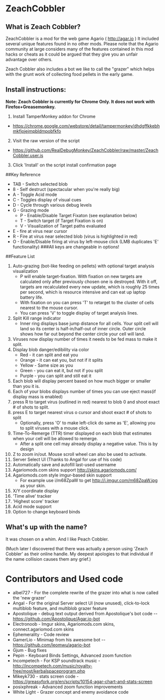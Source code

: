 # ZeachCobbler
## What is Zeach Cobbler?
ZeachCobbler is a mod for the web game Agario ( http://agar.io ) It included several unique features found in no other mods. Please note that the Agario community at large considers many of the features contained in this mod hacks or cheats as it could be argued that they give you an unfair advantage over others.

Zeach Cobbler also includes a bot we like to call the "grazer" which helps with the grunt work of collecting food pellets in the early game. 

## Install instructions:
**Note: Zeach Cobbler is currently for Chrome Only. It does not work with Firefox+Greasemonkey.**

1) Install TamperMonkey addon for Chrome 
* https://chrome.google.com/webstore/detail/tampermonkey/dhdgffkkebhmkfjojejmpbldmpobfkfo

2) Visit the raw version of the script 
* https://github.com/RealDebugMonkey/ZeachCobbler/raw/master/ZeachCobbler.user.js

3) Click 'Install' on the script install confirmation page

##Key Reference
* TAB - Switch selected blob
* 8 - Self destruct (spectacular when you're really big)
* A - Toggle Acid mode
* C - Toggles display of visual cues
* D - Cycle through various debug levels
* G - Grazing mode
  * P - Enable/Disable Target Fixaton (see explanation below)
  * T - Switch target (if Target Fixation is on)
  * V - Visualization of Target paths evaluated
* E - fire at virus near cursor
* R - Fire at virus near selected blob (virus is highlighted in red)
* O - Enable/Disable firing at virus by left-mouse click (LMB duplicates 'E' functionality)
###All keys are changeable in options!

##Feature List
1. Auto-grazing (bot-like feeding on pellets) with optional target analysis visualization
   * P will enable target-fixation. With fixation on new targets are calculated only after previously chosen one is destroyed. With it off, targets are recalculated every new update, which is roughly 25 times per second, which is resource intensive and can eat up laptop battery life. 
   * With fixation on you can press 'T' to retarget to the cluster of cells nearest to the mouse cursor.
   * You can press 'V' to toggle display of target analysis lines.
2. Split Kill range indicator
   * Inner ring displays base jump distance for all cells. Your split cell will land so its center is half-in/half-out of inner circle. Outer circle shows how far out beyond the center circle your cell will land.
3. Viruses now display number of times it needs to be fed mass to make it split.
4. Display blob danger/edibility via color
   * Red - it can split and eat you
   * Orange - it can eat you, but not if it splits
   * Yellow - Same size as you
   * Green - you can eat it, but not if you split
   * Purple - you can split and still eat it
5. Each blob will display percent based on how much bigger or smaller than you it is.
6. Each of your blobs displays number of times you can use eject mass(if display mass is enabled)
7. press R to target virus (outlined in red) nearest to blob 0 and shoot exact # of shots to split.
8. press E to target nearest virus o cursor and shoot exact # of shots to split
   * Optionally, press 'O' to make left-click do same as 'E', allowing you to split viruses with a mouse click.
9. Time-To-Remerge (TTR) timer displayed on each blob that estimates when your cell will be allowed to remerge.
   * After a split one cell may already display a negative value. This is by design
10. Z to zoom in/out. Mouse scroll wheel can also be used to activate.
11. Server Select UI (Thanks to Angal for use of his code)
12. Automatically save and autofill last-used username
13. Agariomods.com skins support http://skins.agariomods.com/ 
14. Agariomods.com style imgur-based skin support 
    * For example use i/m68ZpaW to get http://i.imgur.com/m68ZpaW.jpg as your skin.
15. X/Y coordinate display
16. 'Time alive' tracker
17. 'Highest score' tracker
18. Acid mode support
19. Option to change keyboard binds
 

## What's up with the name?
It was chosen on a whim. And I like Peach Cobbler.

(Much later I discovered that there was actually a person using 'Zeach Cobbler' as their online handle. My deepest apologies to that individual if the name collision causes them any grief.)

# Contributors and Used code
* albel727 - For the complete rewrite of the grazer into what is now called the 'new grazer'
* Angal - For the original Server select UI (now unused), click-to-lock multiblob feature, and multiblob grazer feature 
* Apostolique - debug text output derived from Apostolique's bot code -- https://github.com/Apostolique/Agar.io-bot
* Electronoob - Imgur skins, Agariomods.com skins, connect.agariomod.com skins
* Ephemerality - Code review
* GamerLio - Minimap from his awesome bot -- https://github.com/leomwu/agario-bot
* Gjum - Bug fixes
* Pepin - Keyboard Binds Settings, Advanced zoom function
* Incompetech - For KSP soundtrack music - http://incompetech.com/music/royalty-free/most/kerbalspaceprogram.php
* Mikeyk730 - stats screen code - https://greasyfork.org/en/scripts/10154-agar-chart-and-stats-screen
* posixphreak - Advanced zoom function improvements
* White Light - Grazer concept and enemy avoidance code
